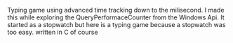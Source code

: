 Typing game using advanced time tracking down to the milisecond. I made this while exploring the QueryPerformaceCounter from the Windows Api. It started as a stopwatch but here is a typing game because a stopwatch was too easy. written in C of course 
